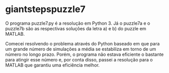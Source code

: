 # giantstepspuzzle7
O programa puzzle7.py é a resolução em Python 3. Já o puzzle7a e o puzzle7b são as respectivas soluções da letra a) e b) do puzzle em MATLAB.

Comecei resolvendo o problema através do Python baseado em que para um grande número de simulações a média se estabiliza em torno de um número no longo prazo. Porém, o programa não estava eficiente o bastante para atingir esse número e, por conta disso, passei a resolução para o MATLAB que garantiu uma eficiência melhor.
